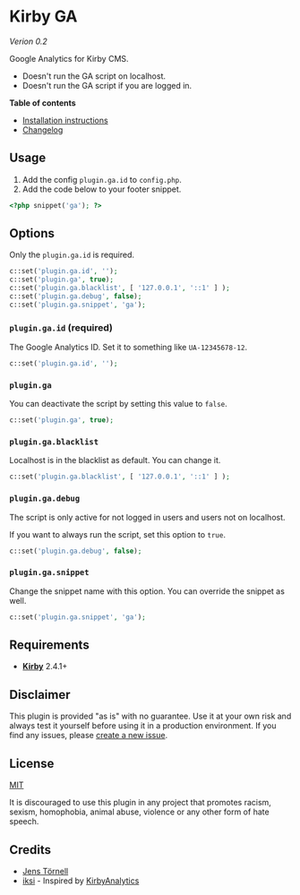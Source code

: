 # Kirby GA

*Verion 0.2*

Google Analytics for Kirby CMS.

- Doesn't run the GA script on localhost.
- Doesn't run the GA script if you are logged in.

**Table of contents**

- [Installation instructions](docs/install.md)
- [Changelog](docs/changelog.md)

## Usage

1. Add the config `plugin.ga.id` to `config.php`.
1. Add the code below to your footer snippet.

```php
<?php snippet('ga'); ?>
```

## Options

Only the `plugin.ga.id` is required.

```php
c::set('plugin.ga.id', '');
c::set('plugin.ga', true);
c::set('plugin.ga.blacklist', [ '127.0.0.1', '::1' ] );
c::set('plugin.ga.debug', false);
c::set('plugin.ga.snippet', 'ga');
```

### `plugin.ga.id` (required)

The Google Analytics ID. Set it to something like `UA-12345678-12`.

```php
c::set('plugin.ga.id', '');
```

### `plugin.ga`

You can deactivate the script by setting this value to `false`.

```php
c::set('plugin.ga', true);
```

### `plugin.ga.blacklist`

Localhost is in the blacklist as default. You can change it.

```php
c::set('plugin.ga.blacklist', [ '127.0.0.1', '::1' ] );
```

### `plugin.ga.debug`

The script is only active for not logged in users and users not on localhost.

If you want to always run the script, set this option to `true`.

```php
c::set('plugin.ga.debug', false);
```

### `plugin.ga.snippet`

Change the snippet name with this option. You can override the snippet as well.

```php
c::set('plugin.ga.snippet', 'ga');
```

## Requirements

- [**Kirby**](https://getkirby.com/) 2.4.1+

## Disclaimer

This plugin is provided "as is" with no guarantee. Use it at your own risk and always test it yourself before using it in a production environment. If you find any issues, please [create a new issue](https://github.com/jenstornell/kirby-ga/issues/new).

## License

[MIT](https://opensource.org/licenses/MIT)

It is discouraged to use this plugin in any project that promotes racism, sexism, homophobia, animal abuse, violence or any other form of hate speech.

## Credits

- [Jens Törnell](https://github.com/jenstornell)
- [iksi](https://github.com/iksi) - Inspired by [KirbyAnalytics](https://github.com/iksi/KirbyAnalytics)
